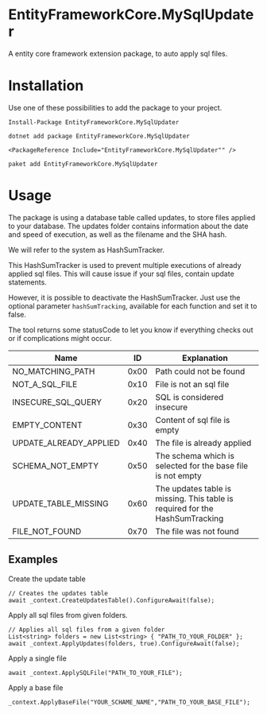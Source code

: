 # EntityFrameworkCore.MySqlUpdater
A entity core framework extension package, to auto apply sql files.


# Installation

Use one of these possibilities to add the package to your project.  

```Install-Package EntityFrameworkCore.MySqlUpdater```

```dotnet add package EntityFrameworkCore.MySqlUpdater```

```<PackageReference Include="EntityFrameworkCore.MySqlUpdater"" />```

```paket add EntityFrameworkCore.MySqlUpdater```



# Usage

The package is using a database table called updates, to store files applied to your database.
The updates folder contains information about the date and speed of execution, as well as the filename and the SHA hash.

We will refer to the system as HashSumTracker.

This HashSumTracker is used to prevent multiple executions of already applied sql files. This will cause issue if your sql files, contain update statements.

However, it is possible to deactivate the HashSumTracker. Just use the optional parameter ```hashSumTracking```, available for each function and set it to false.


The tool returns some statusCode to let you know if everything checks out or if complications might occur.

| Name                   	| ID   	| Explanation                                                                	|
|------------------------	|------	|----------------------------------------------------------------------------	|
| NO_MATCHING_PATH       	| 0x00 	| Path could not be found                                                    	|
| NOT_A_SQL_FILE         	| 0x10 	| File is not an sql file                                                    	|
| INSECURE_SQL_QUERY     	| 0x20 	| SQL is considered insecure                                                 	|
| EMPTY_CONTENT          	| 0x30 	| Content of sql file is empty                                               	|
| UPDATE_ALREADY_APPLIED 	| 0x40 	| The file is already applied                                                	|
| SCHEMA_NOT_EMPTY       	| 0x50 	| The schema which is selected for the base file is not empty                	|
| UPDATE_TABLE_MISSING   	| 0x60 	| The updates table is missing. This table is required for the HashSumTracking 	|
| FILE_NOT_FOUND         	| 0x70 	| The file was not found                                                     	|



## Examples

Create the update table
```
// Creates the updates table
await _context.CreateUpdatesTable().ConfigureAwait(false);
```


Apply all sql files from given folders.
```
// Applies all sql files from a given folder
List<string> folders = new List<string> { "PATH_TO_YOUR_FOLDER" };
await _context.ApplyUpdates(folders, true).ConfigureAwait(false);

```


Apply a single file
```
await _context.ApplySQLFile("PATH_TO_YOUR_FILE");
```


Apply a base file

```
_context.ApplyBaseFile("YOUR_SCHAME_NAME","PATH_TO_YOUR_BASE_FILE");
```



